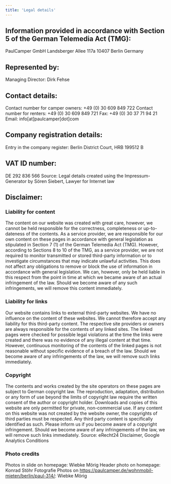 ```yaml
---
title: 'Legal details'
---
```

## Information provided in accordance with Section 5 of the German Telemedia Act (TMG):
PaulCamper GmbH
Landsberger Allee 117a
10407 Berlin
Germany
## Represented by:
Managing Director: Dirk Fehse
## Contact details:
Contact number for camper owners: +49 (0) 30 609 849 722
Contact number for renters: +49 (0) 30 609 849 721
Fax: +49 (0) 30 37 71 94 21
Email: info[at]paulcamper[dot]com
## Company registration details:
Entry in the company register: Berlin District Court, HRB 199512 B
## VAT ID number:
DE 292 836 566
Source: Legal details created using the Impressum-Generator by Sören Siebert, Lawyer for Internet law
## Disclaimer:
### Liability for content
The content on our website was created with great care, however, we cannot be held responsible for the correctness, completeness or up-to-dateness of the contents. As a service provider, we are responsible for our own content on these pages in accordance with general legislation as stipulated in Section 7 (1) of the German Telemedia Act (TMG). However, according to Sections 8 to 10 of the TMG, as a service provider, we are not required to monitor transmitted or stored third-party information or to investigate circumstances that may indicate unlawful activities. This does not affect any obligations to remove or block the use of information in accordance with general legislation. We can, however, only be held liable in this respect from the point in time at which we became aware of an actual infringement of the law. Should we become aware of any such infringements, we will remove this content immediately.
### Liability for links
Our website contains links to external third-party websites. We have no influence on the content of these websites. We cannot therefore accept any liability for this third-party content. The respective site providers or owners are always responsible for the contents of any linked sites. The linked pages were checked for possible legal violations at the time the links were created and there was no evidence of any illegal content at that time. However, continuous monitoring of the contents of the linked pages is not reasonable without specific evidence of a breach of the law. Should we become aware of any infringements of the law, we will remove such links immediately.
### Copyright
The contents and works created by the site operators on these pages are subject to German copyright law. The reproduction, adaptation, distribution or any form of use beyond the limits of copyright law require the written consent of the author or copyright holder.
Downloads and copies of this website are only permitted for private, non-commercial use. If any content on this website was not created by the website owner, the copyrights of third parties must be respected. Any third party content is specifically identified as such. Please inform us if you become aware of a copyright infringement. Should we become aware of any infringements of the law, we will remove such links immediately.
Source: eRecht24 Disclaimer, Google Analytics Conditions
### Photo credits
Photos in slide on homepage: Wiebke Mörig
Header photo on homepage: Konrad Stöhr Fotografie
Photos on https://paulcamper.de/wohnmobil-mieten/berlin/paul-314/: Wiebke Mörig

